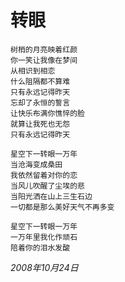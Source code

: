 # 转眼

    树梢的月亮映着红颜
    你一笑让我像在梦间
    从相识到相恋
    什么阻隔都不算难
    只有永远记得昨天
    忘却了永恒的誓言
    让快乐布满你憔悴的脸
    就算让我死也无怨
    只有永远记得昨天
    
    星空下一转眼一万年
    当沧海变成桑田
    我依然留着对你的恋
    当风儿吹醒了尘埃的悲
    当阳光洒在山上三生石边
    一切都是那么美好天气不再多变
    
    星空下一转眼一万年
    一万年里我化作顽石
    陪着你的泪水发酸

_2008年10月24日_